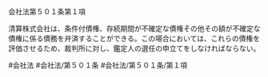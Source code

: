 会社法第５０１条第１項

清算株式会社は、条件付債権、存続期間が不確定な債権その他その額が不確定な債権に係る債務を弁済することができる。この場合においては、これらの債権を評価させるため、裁判所に対し、鑑定人の選任の申立てをしなければならない。

#会社法
#会社法/第５０１条
#会社法/第５０１条/第１項
